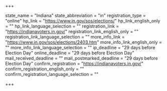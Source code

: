 +++

state_name = "Indiana"
state_abbreviation = "in"
registration_type = "online"
hp_link = "https://www.in.gov/sos/elections/"
hp_link_english_only = ""
hp_link_language_selection = ""
registration_link = "https://indianavoters.in.gov/"
registration_link_english_only = ""
registration_link_language_selection = ""
more_info_link = "https://www.in.gov/sos/elections/2403.htm"
more_info_link_english_only = ""
more_info_link_language_selection = ""
ip_deadline = "29 days before Election Day"
online_deadline = "29 days before Election Day"
mail_received_deadline = ""
mail_postmarked_deadline = "29 days before Election Day"
confirm_registration = "https://indianavoters.in.gov/"
confirm_registration_english_only = ""
confirm_registration_language_selection = ""

+++